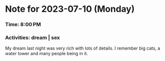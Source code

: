 # Note for 2023-07-10 (Monday)
### Time: 8:00 PM
### Activities: dream | sex

My dream last night was very rich with lots of details. I remember big cats, a water tower and many people being in it.
